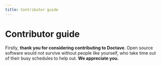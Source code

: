 ```yaml
---
title: Contributor guide
---
```


# Contributor guide

Firstly, **thank you for considering contributing to Doctave**. Open source software would not
survive without people like yourself, who take time out of their busy schedules to help out. **We
appreciate you.**
